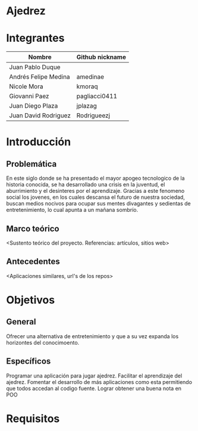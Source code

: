 
# Ajedrez

# Integrantes


|     Nombre         | Github nickname |
|--------------------|-----------------|
|Juan Pablo Duque    |                 |
|Andrés Felipe Medina|amedinae         |
|Nicole Mora         |kmoraq           |
|Giovanni Paez       |pagliacci0411    |
|Juan Diego Plaza    |jplazag          |
|Juan David Rodriguez|Rodrigueezj      |


# Introducción

## Problemática

En este siglo donde se ha presentado el mayor apogeo tecnologico de la historia conocida, se ha desarrollado una crisis en la juventud, el aburrimiento y el desinteres por el aprendizaje.
Gracias a este fenomeno social los jovenes, en los cuales descansa el futuro de nuestra sociedad, buscan medios nocivos para ocupar sus mentes divagantes y sedientas de entretenimiento, lo cual apunta a un mañana sombrío.

## Marco teórico

<Sustento teórico del proyecto. Referencias: artículos, sitios web>

## Antecedentes

<Aplicaciones similares, url's de los repos>

# Objetivos

## General

Ofrecer una alternativa de entretenimiento y que a su vez expanda los horizontes del conocimoento.

## Específicos

Programar una aplicación para jugar ajedrez.
Facilitar el aprendizaje del ajedrez.
Fomentar el desarrollo de más aplicaciones como esta permitiendo que todos accedan al codigo fuente.
Lograr obtener una buena nota en POO

# Requisitos
